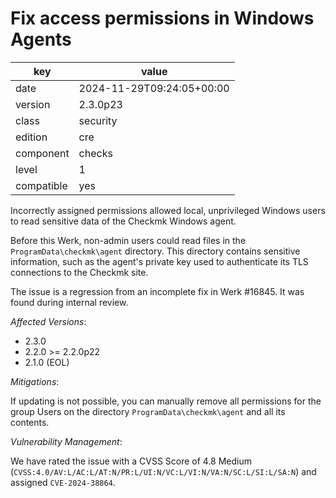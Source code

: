 [//]: # (werk v2)
# Fix access permissions in Windows Agents

key        | value
---------- | ---
date       | 2024-11-29T09:24:05+00:00
version    | 2.3.0p23
class      | security
edition    | cre
component  | checks
level      | 1
compatible | yes

Incorrectly assigned permissions allowed local, unprivileged Windows users to read sensitive data of the Checkmk Windows agent.

Before this Werk, non-admin users could read files in the `ProgramData\checkmk\agent` directory.
This directory contains sensitive information, such as the agent's private key used to authenticate its TLS connections to the Checkmk site.

The issue is a regression from an incomplete fix in Werk #16845. It was found during internal review.

*Affected Versions*:

* 2.3.0
* 2.2.0 >= 2.2.0p22
* 2.1.0 (EOL)

*Mitigations*:

If updating is not possible, you can manually remove all permissions for the group Users on the directory `ProgramData\checkmk\agent` and all its contents.

*Vulnerability Management*:

We have rated the issue with a CVSS Score of 4.8 Medium (`CVSS:4.0/AV:L/AC:L/AT:N/PR:L/UI:N/VC:L/VI:N/VA:N/SC:L/SI:L/SA:N`) and assigned `CVE-2024-38864`.
